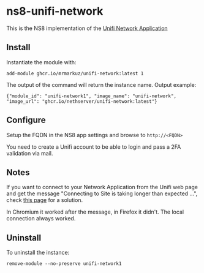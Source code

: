 # ns8-unifi-network

This is the NS8 implementation of the [Unifi Network Application](https://hub.docker.com/r/linuxserver/unifi-network-application)

## Install

Instantiate the module with:

    add-module ghcr.io/mrmarkuz/unifi-network:latest 1

The output of the command will return the instance name.
Output example:

    {"module_id": "unifi-network1", "image_name": "unifi-network", "image_url": "ghcr.io/nethserver/unifi-network:latest"}

## Configure

Setup the FQDN in the NS8 app settings and browse to `http://<FQDN>`

You need to create a Unifi account to be able to login and pass a 2FA validation via mail.

## Notes

If you want to connect to your Network Application from the Unifi web page and get the message "Connecting to Site is taking longer than expected ...", check [this page](https://community.ui.com/questions/Connecting-to-site-is-taking-longer-than-expected/70b5bd50-6935-4d54-bc6a-79b744214374) for a solution.

In Chromium it worked after the message, in Firefox it didn't. The local connection always worked.

## Uninstall

To uninstall the instance:

    remove-module --no-preserve unifi-network1